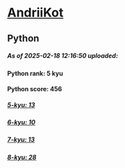 # [AndriiKot](https://www.codewars.com/users/AndriiKot) 
## Python

##### As of 2025-02-18 12:16:50 uploaded:

#### Python rank: 5 kyu

#### Python score: 456

##### [5-kyu: 13](https://github.com/AndriiKot/Python__CodeWars/tree/main/kyu-5)

##### [6-kyu: 10](https://github.com/AndriiKot/Python__CodeWars/tree/main/kyu-6)

##### [7-kyu: 13](https://github.com/AndriiKot/Python__CodeWars/tree/main/kyu-7)

##### [8-kyu: 28](https://github.com/AndriiKot/Python__CodeWars/tree/main/kyu-8)

